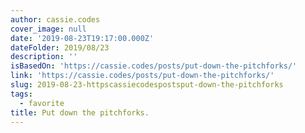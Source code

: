 ```yaml
---
author: cassie.codes
cover_image: null
date: '2019-08-23T19:17:00.000Z'
dateFolder: 2019/08/23
description: ''
isBasedOn: 'https://cassie.codes/posts/put-down-the-pitchforks/'
link: 'https://cassie.codes/posts/put-down-the-pitchforks/'
slug: 2019-08-23-httpscassiecodespostsput-down-the-pitchforks
tags:
  - favorite
title: Put down the pitchforks.
---
```

 
